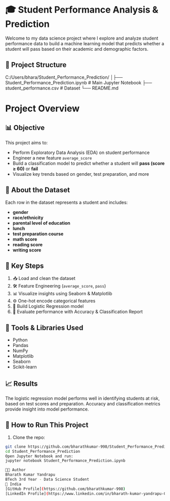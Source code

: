 # 🎓 Student Performance Analysis & Prediction

Welcome to my data science project where I explore and analyze student performance data to build a machine learning model that predicts whether a student will pass based on their academic and demographic factors.
## 📁 Project Structure
C:/Users/bhara/Student_Performance_Prediction/ 
│├── Student_Performance_Prediction.ipynb # Main Jupyter Notebook 
├── student_performance.csv # Dataset └── README.md 

# Project Overview
## 📊 Objective
This project aims to:
- Perform Exploratory Data Analysis (EDA) on student performance
- Engineer a new feature `average_score`
- Build a classification model to predict whether a student will **pass (score ≥ 60)** or **fail**
- Visualize key trends based on gender, test preparation, and more

## 🧠 About the Dataset
Each row in the dataset represents a student and includes:

- **gender**
- **race/ethnicity**
- **parental level of education**
- **lunch**
- **test preparation course**
- **math score**
- **reading score**
- **writing score**

## 📌 Key Steps
1. 📥 Load and clean the dataset
2. 🛠 Feature Engineering (`average_score`, `pass`)
3. 📊 Visualize insights using Seaborn & Matplotlib
4. ⚙️ One-hot encode categorical features
5. 🤖 Build Logistic Regression model
6. 🧪 Evaluate performance with Accuracy & Classification Report

## 🚀 Tools & Libraries Used
- Python
- Pandas
- NumPy
- Matplotlib
- Seaborn
- Scikit-learn

## 📈 Results
The logistic regression model performs well in identifying students at risk, based on test scores and preparation. Accuracy and classification metrics provide insight into model performance.

## 🧪 How to Run This Project
1. Clone the repo:
```bash
git clone https://github.com/bharathkumar-998/Student_Performance_Prediction.git
cd Student_Performance_Prediction
Open Jupyter Notebook and run:
jupyter notebook Student_Performance_Prediction.ipynb

👨‍💻 Author
Bharath Kumar Yandrapu
BTech 3rd Year - Data Science Student
📍 India
[GitHub Profile](https://github.com/bharathkumar-998)
[LinkedIn Profile](https://www.linkedin.com/in/bharath-kumar-yandrapu-05a8b0356)




